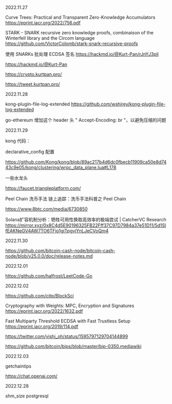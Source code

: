 
2022.11.27 

Curve Trees: Practical and Transparent Zero-Knowledge Accumulators
https://eprint.iacr.org/2022/756.pdf

STARK - SNARK recursive zero knowledge proofs, combinaison of the Winterfell library and the Circom language
https://github.com/VictorColomb/stark-snark-recursive-proofs

使用 SNARKs 批处理 ECDSA 签名
https://hackmd.io/@Kurt-Pan/rJnYJ3pli


https://hackmd.io/@Kurt-Pan

https://crypto.kurtpan.pro/

https://tweet.kurtpan.pro/

2022.11.28 

kong-plugin-file-log-extended
https://github.com/wshirey/kong-plugin-file-log-extended

go-ethereum 增加这个 header 头 " Accept-Encoding: br "，以避免压缩的问题

2022.11.29

kong 代码：

declarative_config 配置

https://github.com/Kong/kong/blob/89ac217b4d6dc0fbecb11909ca50e8d7443c9e05/kong/clustering/wrpc_data_plane.lua#L178


一些水龙头

https://faucet.triangleplatform.com/

Peel Chain 洗币手法
链上追踪：洗币手法科普之 Peel Chain

https://www.8btc.com/media/6730850

Solana扩容机制分析：牺牲可用性换取高效率的极端尝试 | CatcherVC Research
https://mirror.xyz/0x8C4d5E90196325FB22Fff37C97D7984a37e51D11/5d1SlfEAKNeGV4AW7TO6TFjo1giTpgvjYnLJeCVoQm4

2022.11.30

https://github.com/bitcoin-cash-node/bitcoin-cash-node/blob/v25.0.0/doc/release-notes.md

2022.12.01

https://github.com/halfrost/LeetCode-Go

2022.12.02

https://github.com/citp/BlockSci

Cryptography with Weights: MPC, Encryption and Signatures
https://eprint.iacr.org/2022/1632.pdf


Fast Multiparty Threshold ECDSA with Fast Trustless Setup
https://eprint.iacr.org/2019/114.pdf

https://twitter.com/yishi_oh/status/1595797129704144899

https://github.com/bitcoin/bips/blob/master/bip-0350.mediawiki

2022.12.03

getchaintips


https://chat.openai.com/

2022.12.28

shm_size postgresql